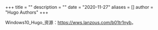 +++
title = ""
description = ""
date = "2020-11-27"
aliases = []
author = "Hugo Authors"
+++

Windows10_Hugo_资源：<https://wws.lanzous.com/b01tr1nyb>。